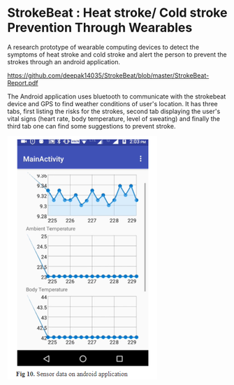 # StrokeBeat : Heat stroke/ Cold stroke Prevention Through Wearables
A research prototype of wearable computing devices to detect the symptoms of heat stroke and cold stroke and alert the person to prevent the strokes through an android application.

https://github.com/deepak14035/StrokeBeat/blob/master/StrokeBeat-Report.pdf

The Android application uses bluetooth to communicate with the strokebeat device and GPS to find weather conditions of user's location. It has three tabs, first listing the risks for the 
strokes, second tab displaying the user's vital signs (heart rate, body temperature, level of sweating) and finally the third tab one can find some suggestions to prevent stroke.

![alt text](https://github.com/deepak14035/StrokeBeat/blob/master/strokebeat-app.PNG?raw=true)
